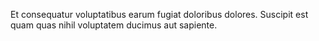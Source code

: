 Et consequatur voluptatibus earum fugiat doloribus dolores.
Suscipit est quam quas nihil voluptatem ducimus aut sapiente.